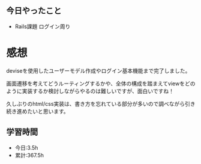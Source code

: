## 今日やったこと
- Rails課題 ログイン周り 
 
# 感想
deviseを使用したユーザーモデル作成やログイン基本機能まで完了しました。

画面遷移を考えてどうルーティングするかや、全体の構成を踏まえてviewをどのように実装するか検討しながらやるのは難しいですが、面白いですね！

久しぶりのhtml/css実装は、書き方を忘れている部分が多いので調べながら引き続き進めたいと思います。

## 学習時間
- 今日:3.5h
- 累計:367.5h
